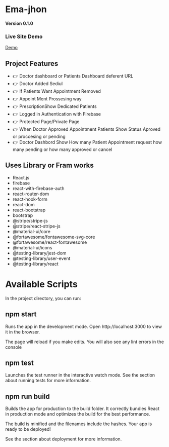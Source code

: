 

# Ema-jhon 

**Version 0.1.0**

### Live Site Demo

[Demo](https://doctorportal-1c086.web.app)

## Project Features 
- 👉 Doctor dashboard or Patients Dashboard deferent URL
- 👉 Doctor Added Sediul
- 👉 If Patients Want Appointment Removed
- 👉 Appoint Ment Prossesing way
- 👉 PrescriptionShow Dedicated Patients
- 👉 Logged in Authentication with Firebase
- 👉 Protected Page/Private Page
- 👉 When Doctor Approved Appointment Patients Show Status Aproved or proccesing or pending
- 👉 Doctor Dashbord Show How many Patient Appointment request how many pending or how many approved or cancel

## Uses Library or Fram works

- React.js
- firebase
- react-with-firebase-auth
- react-router-dom
- react-hook-form
- react-dom
- react-bootstrap
- bootstrap
- @stripe/stripe-js
- @stripe/react-stripe-js
- @material-ui/core
- @fortawesome/fontawesome-svg-core
- @fortawesome/react-fontawesome
- @material-ui/icons
- @testing-library/jest-dom
- @testing-library/user-event
- @testing-library/react

# Available Scripts
In the project directory, you can run:

## npm start

Runs the app in the development mode.
Open http://localhost:3000 to view it in the browser.

The page will reload if you make edits.
You will also see any lint errors in the console

## npm test
Launches the test runner in the interactive watch mode.
See the section about running tests for more information.

## npm run build
Builds the app for production to the build folder.
It correctly bundles React in production mode and optimizes the build for the best performance.

The build is minified and the filenames include the hashes.
Your app is ready to be deployed!

See the section about deployment for more information.
